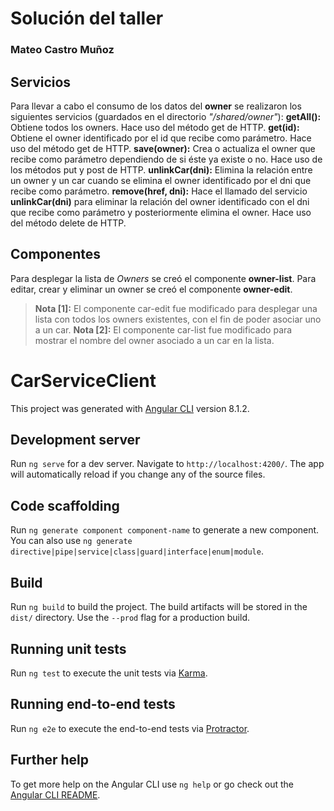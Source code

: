 # Solución del taller
### Mateo Castro Muñoz
## Servicios
Para llevar a cabo el consumo de los datos del **owner** se realizaron los siguientes servicios (guardados en el directorio *"/shared/owner"*):
**getAll():** Obtiene todos los owners. Hace uso del método get de HTTP.
**get(id):** Obtiene el owner identificado por el id que recibe como parámetro. Hace uso del método get de HTTP.
**save(owner):** Crea o actualiza el owner que recibe como parámetro dependiendo de si éste ya existe o no. Hace uso de los métodos put y post de HTTP.
**unlinkCar(dni):** Elimina la relación entre un owner y un car cuando se elimina el owner identificado por el dni que recibe como parámetro.
**remove(href, dni):** Hace el llamado del servicio **unlinkCar(dni)** para eliminar la relación del owner identificado con el dni que recibe como parámetro y posteriormente elimina el owner. Hace uso del método delete de HTTP.
## Componentes
Para desplegar la lista de *Owners*  se creó el componente **owner-list**.
Para editar, crear y eliminar un owner se creó el componente **owner-edit**.

>**Nota [1]:** El componente car-edit fue modificado para desplegar una lista con todos los owners existentes, con el fin de poder asociar uno a un car.
>**Nota [2]:** El componente car-list fue modificado para mostrar el nombre del owner asociado a un car en la lista.

# CarServiceClient

This project was generated with [Angular CLI](https://github.com/angular/angular-cli) version 8.1.2.

## Development server

Run `ng serve` for a dev server. Navigate to `http://localhost:4200/`. The app will automatically reload if you change any of the source files.

## Code scaffolding

Run `ng generate component component-name` to generate a new component. You can also use `ng generate directive|pipe|service|class|guard|interface|enum|module`.

## Build

Run `ng build` to build the project. The build artifacts will be stored in the `dist/` directory. Use the `--prod` flag for a production build.

## Running unit tests

Run `ng test` to execute the unit tests via [Karma](https://karma-runner.github.io).

## Running end-to-end tests

Run `ng e2e` to execute the end-to-end tests via [Protractor](http://www.protractortest.org/).

## Further help

To get more help on the Angular CLI use `ng help` or go check out the [Angular CLI README](https://github.com/angular/angular-cli/blob/master/README.md).
